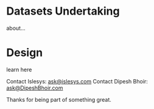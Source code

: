 # Datasets Undertaking
about...

# Design
learn here

Contact Islesys: ask@islesys.com 
Contact Dipesh Bhoir: ask@DipeshBhoir.com

Thanks for being part of something great.
